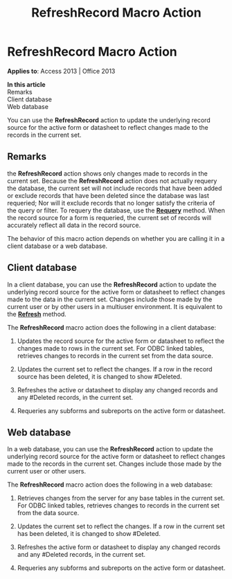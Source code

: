 ﻿---
title: RefreshRecord Macro Action
TOCTitle: RefreshRecord Macro Action
ms:assetid: 68c90d7d-f59c-9e83-bc30-8f37cf5a3696
ms:mtpsurl: https://msdn.microsoft.com/en-us/library/Ff195261(v=office.15)
ms:contentKeyID: 48545396
ms.date: 09/18/2015
mtps_version: v=office.15
f1_keywords:
- vbaac10.chm62122
f1_categories:
- Office.Version=v15
---

# RefreshRecord Macro Action


**Applies to**: Access 2013 | Office 2013

**In this article**  
Remarks  
Client database  
Web database  

You can use the **RefreshRecord** action to update the underlying record source for the active form or datasheet to reflect changes made to the records in the current set.

## Remarks

the **RefreshRecord** action shows only changes made to records in the current set. Because the **RefreshRecord** action does not actually requery the database, the current set will not include records that have been added or exclude records that have been deleted since the database was last requeried; Nor will it exclude records that no longer satisfy the criteria of the query or filter. To requery the database, use the **[Requery](requery-macro-action.md)** method. When the record source for a form is requeried, the current set of records will accurately reflect all data in the record source.

The behavior of this macro action depends on whether you are calling it in a client database or a web database.

## Client database

In a client database, you can use the **RefreshRecord** action to update the underlying record source for the active form or datasheet to reflect changes made to the data in the current set. Changes include those made by the current user or by other users in a multiuser environment. It is equivalent to the **[Refresh](https://msdn.microsoft.com/en-us/library/ff836021\(v=office.15\))** method.

The **RefreshRecord** macro action does the following in a client database:

1.  Updates the record source for the active form or datasheet to reflect the changes made to rows in the current set. For ODBC linked tables, retrieves changes to records in the current set from the data source.

2.  Updates the current set to reflect the changes. If a row in the record source has been deleted, it is changed to show \#Deleted.

3.  Refreshes the active or datasheet to display any changed records and any \#Deleted records, in the current set.

4.  Requeries any subforms and subreports on the active form or datasheet.

## Web database

In a web database, you can use the **RefreshRecord** action to update the underlying record source for the active form or datasheet to reflect changes made to the records in the current set. Changes include those made by the current user or other users.

The **RefreshRecord** macro action does the following in a web database:

1.  Retrieves changes from the server for any base tables in the current set. For ODBC linked tables, retrieves changes to records in the current set from the data source.

2.  Updates the current set to reflect the changes. If a row in the current set has been deleted, it is changed to show \#Deleted.

3.  Refreshes the active form or datasheet to display any changed records and any \#Deleted records, in the current set.

4.  Requeries any subforms and subreports on the active form or datasheet.

